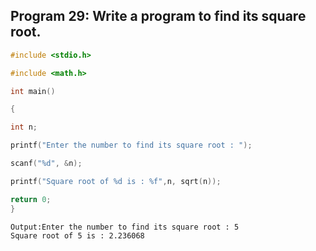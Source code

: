 ## Program 29: Write a program to find its square root.
```C
#include <stdio.h>

#include <math.h>

int main() 

{

int n;

printf("Enter the number to find its square root : ");

scanf("%d", &n);

printf("Square root of %d is : %f",n, sqrt(n));

return 0;
}
```
``` 
Output:Enter the number to find its square root : 5
Square root of 5 is : 2.236068
```
